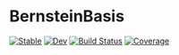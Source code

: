 # BernsteinBasis

[![Stable](https://img.shields.io/badge/docs-stable-blue.svg)](https://vincentxwang.github.io/BernsteinBasis.jl/stable/)
[![Dev](https://img.shields.io/badge/docs-dev-blue.svg)](https://vincentxwang.github.io/BernsteinBasis.jl/dev/)
[![Build Status](https://github.com/vincentxwang/BernsteinBasis.jl/actions/workflows/CI.yml/badge.svg?branch=main)](https://github.com/vincentxwang/BernsteinBasis.jl/actions/workflows/CI.yml?query=branch%3Amain)
[![Coverage](https://codecov.io/gh/vincentxwang/BernsteinBasis.jl/branch/main/graph/badge.svg)](https://codecov.io/gh/vincentxwang/BernsteinBasis.jl)
